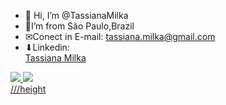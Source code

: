 - 👋 Hi, I’m @TassianaMilka
- 🏡I’m from São Paulo,Brazil
- ✉Conect in E-mail: tassiana.milka@gmail.com
- ⬇Linkedin: <div class="badge-base LI-profile-badge" data-locale="pt_BR" data-size="medium" data-theme="dark" data-type="VERTICAL" data-vanity="tassiana-milka-05b98b20b" data-version="v1"><a class="badge-base__link LI-simple-link" href="https://br.linkedin.com/in/tassiana-milka-05b98b20b?trk=profile-badge">Tassiana Milka</a></div>
              

<div>
<a href="https://github.com/TassianaMilka">
<img red="120em" src="https://github-readme-stats.vercel.app/api/top-langs/?username=tassianaMilka&layout=compact&langs_count=7&theme=dracula"/>
<img blue="180em" src="https://github-readme-stats.vercel.app/api?username=TassianaMilka&show_icons=true&theme=dracula&include_all_commits=true&count_private=true"/>
</div>
///height
<!---
TassianaMilka/TassianaMilka is a ✨ special ✨ repository because its `README.md` (this file) appears on your GitHub profile.
You can click the Preview link to take a look at your changes.
--->
